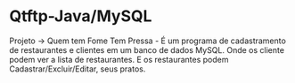# Qtftp-Java/MySQL
 
Projeto -> Quem tem Fome Tem Pressa - É um programa de cadastramento de restaurantes e clientes em um banco de dados MySQL. Onde os cliente podem ver a lista de restaurantes. E os restaurantes podem Cadastrar/Excluir/Editar, seus pratos.
